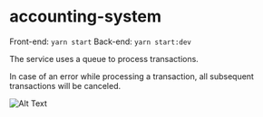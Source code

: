 # accounting-system

Front-end: `yarn start`
Back-end: `yarn start:dev`

The service uses a queue to process transactions.

In case of an error while processing a transaction, all subsequent transactions will be canceled.


![Alt Text](https://media.giphy.com/media/MG7suyqyqSdig0Yp90/giphy.gif)
